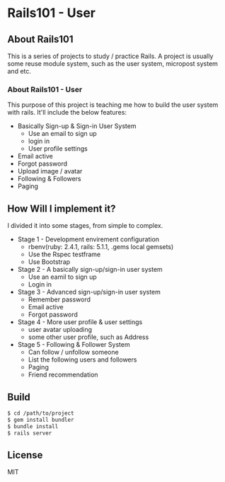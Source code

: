 # Rails101 - User


## About Rails101

This is a series of projects to study / practice Rails. A project is usually some reuse module system, such as the user system, micropost system and etc.

### About Rails101 - User

This purpose of this project is teaching me how to build the user system with rails. It'll include the below features:

- Basically Sign-up & Sign-in User System
    + Use an email to sign up
    + login in
    + User profile settings
- Email active
- Forgot password
- Upload image / avatar
- Following & Followers
- Paging

## How Will I implement it?

I divided it into some stages, from simple to complex.

- Stage 1 - Development envirement configuration
    + rbenv(ruby: 2.4.1, rails: 5.1.1, .gems local gemsets)
    + Use the Rspec testframe
    + Use Bootstrap
- Stage 2 - A basically sign-up/sign-in user system
    + Use an eamil to sign up
    + Login in
- Stage 3 - Advanced sign-up/sign-in user system
    + Remember password
    + Email active
    + Forgot password
- Stage 4 - More user profile & user settings
    + user avatar uploading
    + some other user profile, such as Address
- Stage 5 - Following & Follower System
    + Can follow / unfollow someone
    + List the following users and followers
    + Paging
    + Friend recommendation

## Build

```bash
$ cd /path/to/project
$ gem install bundler
$ bundle install
$ rails server
```


## License

MIT